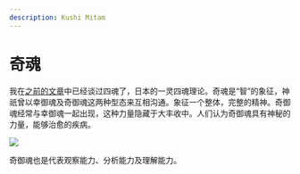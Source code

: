 ```yaml
---
description: Kushi Mitam
---
```


# 奇魂

我在[之前的文章](https://zhuanlan.zhihu.com/p/265400492)中已经谈过四魂了，日本的一灵四魂理论。奇魂是“智”的象征，神祇曾以幸御魂及奇御魂这两种型态来互相沟通。象征一个整体，完整的精神。奇御魂经常与幸御魂一起出现，这种力量隐藏于大丰收中。人们认为奇御魂具有神秘的力量，能够治愈的疾病。

![](https://pic1.zhimg.com/80/v2-a1ff783017706d1547eaf8b24c3a118c_720w.jpg)

奇御魂也是代表观察能力、分析能力及理解能力。

